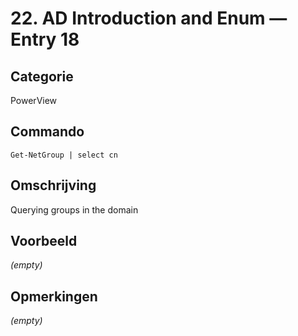 # 22. AD Introduction and Enum — Entry 18

## Categorie

PowerView

## Commando

```
Get-NetGroup | select cn
```

## Omschrijving

Querying groups in the domain

## Voorbeeld

_(empty)_

## Opmerkingen

_(empty)_

